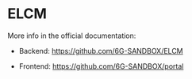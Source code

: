# ELCM

More info in the official documentation: 

- Backend: https://github.com/6G-SANDBOX/ELCM

- Frontend: https://github.com/6G-SANDBOX/portal